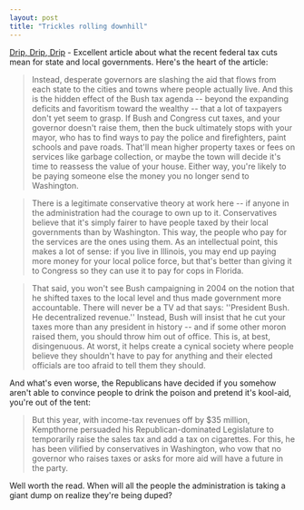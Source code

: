 ```yaml
---
layout: post
title: "Trickles rolling downhill"
---
```




<a href="http://www.nytimes.com/2003/06/08/magazine/08GOVS.html">Drip, Drip, Drip</a> - Excellent article about what the recent federal tax cuts mean for state and local governments. Here's the heart of the article:

<blockquote>Instead, desperate governors are slashing the aid that flows from each state to the cities and towns where people actually live. And this is the hidden effect of the Bush tax agenda -- beyond the expanding deficits and favoritism toward the wealthy -- that a lot of taxpayers don't yet seem to grasp. If Bush and Congress cut taxes, and your governor doesn't raise them, then the buck ultimately stops with your mayor, who has to find ways to pay the police and firefighters, paint schools and pave roads. That'll mean higher property taxes or fees on services like garbage collection, or maybe the town will decide it's time to reassess the value of your house. Either way, you're likely to be paying someone else the money you no longer send to Washington.</blockquote>

<blockquote>There is a legitimate conservative theory at work here -- if anyone in the administration had the courage to own up to it. Conservatives believe that it's simply fairer to have people taxed by their local governments than by Washington. This way, the people who pay for the services are the ones using them. As an intellectual point, this makes a lot of sense: if you live in Illinois, you may end up paying more money for your local police force, but that's better than giving it to Congress so they can use it to pay for cops in Florida.</blockquote>

<blockquote>That said, you won't see Bush campaigning in 2004 on the notion that he shifted taxes to the local level and thus made government more accountable. There will never be a TV ad that says: ''President Bush. He decentralized revenue.'' Instead, Bush will insist that he cut your taxes more than any president in history -- and if some other moron raised them, you should throw him out of office. This is, at best, disingenuous. At worst, it helps create a cynical society where people believe they shouldn't have to pay for anything and their elected officials are too afraid to tell them they should.</blockquote>

<p>And what's even worse, the Republicans have decided if you somehow aren't able to convince people to drink the poison and pretend it's kool-aid, you're out of the tent:</p>

<blockquote>But this year, with income-tax revenues off by $35 million, Kempthorne persuaded his Republican-dominated Legislature to temporarily raise the sales tax and add a tax on cigarettes. For this, he has been vilified by conservatives in Washington, who vow that no governor who raises taxes or asks for more aid will have a future in the party.</blockquote>

<p>Well worth the read. When will all the people the administration is taking a giant dump on realize they're being duped?</p>


